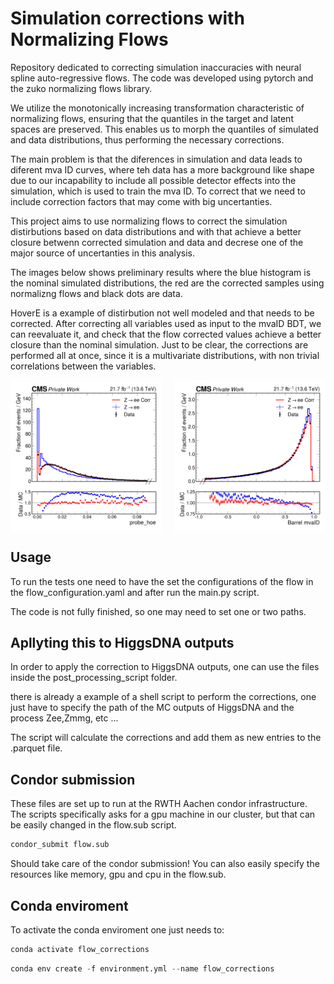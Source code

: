 # Simulation corrections with Normalizing Flows

Repository dedicated to correcting simulation inaccuracies with neural spline auto-regressive flows. The code was developed using pytorch and the zuko normalizing flows library.

We utilize the monotonically increasing transformation characteristic of normalizing flows, ensuring that the quantiles in the target and latent spaces are preserved. This enables us to morph the quantiles of simulated and data distributions, thus performing the necessary corrections.

The main problem is that the diferences in simulation and data leads to diferent mva ID curves, where teh data has a more background like shape due to our incapability to include all possible detector effects into the simulation, which is used to train the mva ID. To correct that we need to include correction factors that may come with big uncertanties.

This project aims to use normalizing flows to correct the simulation distirbutions based on data distributions and with that achieve a better closure betwenn corrected simulation and data and decrese one of the major source of uncertanties in this analysis.

The images below shows preliminary results where the blue histogram is the nominal simulated distributions, the red are the corrected samples using normalizng flows and black dots are data.

HoverE is a example of distirbution not well modeled and that needs to be corrected. After correcting all variables used as input to the mvaID BDT, we can reevaluate it, and check that the flow corrected values achieve a better closure than the nominal simulation. Just to be clear, the corrections are performed all at once, since it is a multivariate distributions, with non trivial correlations between the variables.



<div style="display: flex; justify-content: space-between;">
  <img src="./plot/probe_hoe.png" width="48%">
  <img src="./plot/mvaID_barrel.png" width="48%">
</div>

## Usage

To run the tests one need to have the set the configurations of the flow in the flow_configuration.yaml and after run the main.py script.

The code is not fully finished, so one may need to set one or two paths.

## Apllyting this to HiggsDNA outputs

In order to apply the correction to HiggsDNA outputs, one can use the files inside the post_processing_script folder.

there is already a example of a shell script to perform the corrections, one just have to specify the path of the MC outputs of HiggsDNA and the process Zee,Zmmg, etc ...

The script will calculate the corrections and add them as new entries to the .parquet file.

## Condor submission

These files are set up to run at the RWTH Aachen condor infrastructure. The scripts specifically asks for a gpu machine in our cluster, but that can be easily changed in the flow.sub script.

```python
condor_submit flow.sub
```

Should take care of the condor submission! You can also easily specify the resources like memory, gpu and cpu in the flow.sub.

## Conda enviroment

To activate the conda enviroment one just needs to:

```python
conda activate flow_corrections
```

```python
conda env create -f environment.yml --name flow_corrections
```


